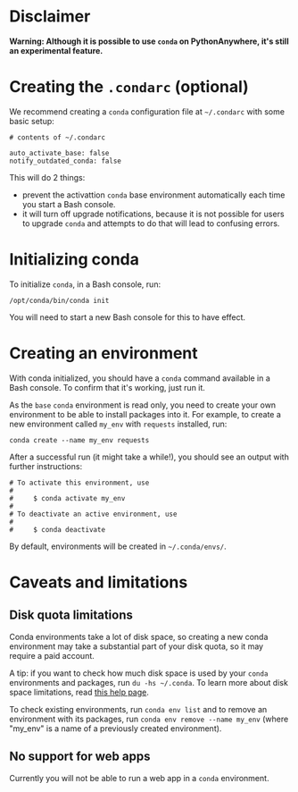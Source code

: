 <!--
.. title: Conda
.. slug: conda
.. date: 2022-10-06 01:35:28 UTC+01:00
.. tags:
.. category:
.. link:
.. description:
.. type: text
-->

# Disclaimer

**Warning: Although it is possible to use `conda` on PythonAnywhere, it's still
an experimental feature.**


# Creating the `.condarc` (optional)

We recommend creating a `conda` configuration file at `~/.condarc` with some
basic setup:

```
# contents of ~/.condarc

auto_activate_base: false
notify_outdated_conda: false
```

This will do 2 things:
* prevent the activattion `conda` base environment automatically each time
you start a Bash console.
* it will turn off upgrade notifications, because it is not possible for users
to upgrade `conda` and attempts to do that will lead to confusing errors.


# Initializing conda

To initialize `conda`, in a Bash console, run:

```
/opt/conda/bin/conda init
```

You will need to start a new Bash console for this to have effect.


# Creating an environment

With conda initialized, you should have a `conda` command available in a Bash
console.  To confirm that it's working, just run it.

As the `base` `conda` environment is read only, you need to create your own
environment to be able to install packages into it.  For example, to create a new
environment called `my_env` with `requests` installed, run:

```
conda create --name my_env requests
```

After a successful run (it might take a while!), you should see an output with
further instructions:

```
# To activate this environment, use
#
#     $ conda activate my_env
#
# To deactivate an active environment, use
#
#     $ conda deactivate
```

By default, environments will be created in `~/.conda/envs/`.


# Caveats and limitations

## Disk quota limitations

Conda environments take a lot of disk space, so creating a new conda environment 
may take a substantial part of your disk quota, so it may require a paid account.

A tip: if you want to check how much disk space is used by your `conda`
environments and packages, run `du -hs ~/.conda`.  To learn more about disk
space limitations, read [this help page](/pages/DiskQuota).

To check existing environments, run `conda env list` and to remove an
environment with its packages, run `conda env remove --name my_env` (where
"my_env" is a name of a previously created environment).

## No support for web apps

Currently you will not be able to run a web app in a `conda` environment.
